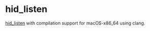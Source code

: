 # hid_listen

[hid_listen](https://www.pjrc.com/teensy/hid_listen.html) with compilation support 
for macOS-x86_64 using clang.
